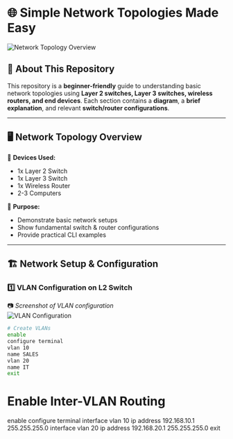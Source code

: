 # 🌐 Simple Network Topologies Made Easy  

![Network Topology Overview](path/to/topology-screenshot.png)  

## 📌 About This Repository  
This repository is a **beginner-friendly** guide to understanding basic network topologies using **Layer 2 switches, Layer 3 switches, wireless routers, and end devices**. Each section contains a **diagram**, a **brief explanation**, and relevant **switch/router configurations**.  

---

## 🖥️ Network Topology Overview  
🔹 **Devices Used:**  
- 1x Layer 2 Switch  
- 1x Layer 3 Switch  
- 1x Wireless Router  
- 2-3 Computers  

🔹 **Purpose:**  
- Demonstrate basic network setups  
- Show fundamental switch & router configurations  
- Provide practical CLI examples  

---

## 🏗️ Network Setup & Configuration  

### **1️⃣ VLAN Configuration on L2 Switch**  
📷 _Screenshot of VLAN configuration_  
![VLAN Configuration](path/to/vlan-screenshot.png)  

```bash
# Create VLANs
enable
configure terminal
vlan 10
name SALES
vlan 20
name IT
exit

```

# Enable Inter-VLAN Routing
enable
configure terminal
interface vlan 10
ip address 192.168.10.1 255.255.255.0
interface vlan 20
ip address 192.168.20.1 255.255.255.0
exit
